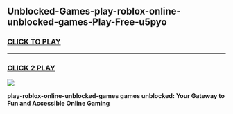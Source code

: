 
## Unblocked-Games-play-roblox-online-unblocked-games-Play-Free-u5pyo
<h3>
<a href="https://premium76.site?title=play-roblox-online-unblocked-games&ref=09A">CLICK TO PLAY</a></h3>
<hr>

<h3>
<a href="https://premium76.site?title=play-roblox-online-unblocked-games&ref=09A">CLICK 2 PLAY</a>
  
</h3>

<a href="https://premium76.site?title=play-roblox-online-unblocked-games&ref=09A"><img src="https://clearcache.store/games.png"></a>


**play-roblox-online-unblocked-games games unblocked: Your Gateway to Fun and Accessible Online Gaming**

